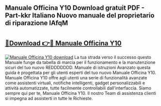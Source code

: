 ## Manuale Officina Y10 Download gratuit PDF - Part-kkr Italiano Nuovo manuale del proprietario di riparazione lAfqM

# <h2><a href="http://dfgeahe.blite.top/?on=Manuale+Officina+Y10">🔗Download 👉🔴 Manuale Officina Y10</a></h2>

[![Manuale Officina Y10 download](https://i.imgur.com/lujVjoI.png)](http://dfgeahe.blite.top/?on=Manuale+Officina+Y10)
La tua strada verso il successo questo Manuale funge da tabella di marcia per il funzionamento e la manutenzione sicuri del tuo nuovo REDDDDDDD. Manuale di istruzioni Avanzato questa guida è progettata per gli utenti esperti del tuo nuovo Manuale Officina Y10. Manuale Officina Y10 offre agli utenti una serie di funzionalità avanzate come assistenti virtuali, notifiche intelligenti, gadget personalizzabili e attività automatizzate, tutte facilmente controllabili dall'interfaccia. Siamo sempre qui per te, Manuale Officina Y10. Il nostro Team di assistenza clienti si impegna ad assisterti in tutte le Richieste.

